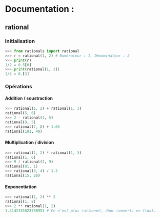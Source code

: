 # Documentation :
## rational
### Initialisation

```py
>>> from rationals import rational
>>> r = rational(1, 2) # Numérateur : 1, Dénominateur : 2
>>> print(r)
1/2 = 0.5[0]
>>> print(rational(1, 3))
1/3 = 0.[3]
```


### Opérations

#### Addition / soustraction
```py
>>> rational(1, 2) + rational(1, 3)
rational(5, 6)
>>> 2 - rational(1, 5)
rational(9, 5)
>>> rational(7, 8) + 1.65
rational(101, 40)
```

#### Multiplication / division
```py
>>> rational(1, 2) * rational(1, 3)
rational(1, 6)
>>> 9 / rational(1, 9)
rational(81, 1)
>>> rational(3, 4) / 1.3
rational(15, 26)
```

#### Exponentiation
```py
>>> rational(1, 2) ** 3
rational(1, 8)
>>> 2 ** rational(1, 2)
1.4142135623730951 # Ce n'est plus rationnel, donc converti en float.
```